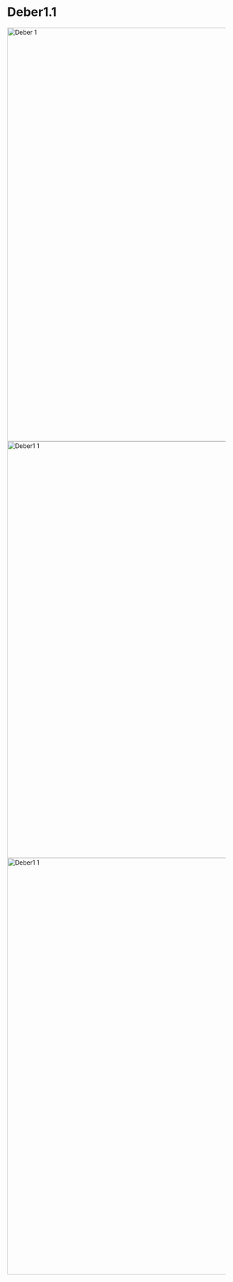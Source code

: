 # Deber1.1
<img width="953" alt="Deber 1" src="https://github.com/MarvinCadena/Deber1.1/assets/135383532/5b6e17f3-414b-4d2c-b445-f5e917412860">
<img width="960" alt="Deber1 1" src="https://github.com/MarvinCadena/Deber1.1/assets/135383532/d48fc6f6-3645-49d8-8bc1-e0f1e5c3b4be">
<img width="960" alt="Deber1 1" src="https://github.com/MarvinCadena/Deber1.1/assets/135383532/ec29f52d-1da9-49ea-a190-d612b4f26faf">

